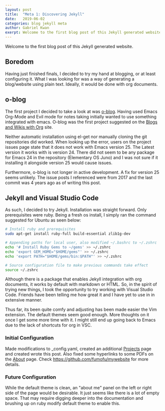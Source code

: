 ```yaml
---
layout: post
title:  "Meta 1: Discovering Jekyll"
date:   2019-06-02 
categories: blog jekyll meta 
author: Gabriel Kwan
exerpt: Welcome to the first blog post of this Jekyll generated website.
---
```


Welcome to the first blog post of this Jekyll generated website.

## Boredom

Having just finished finals,  I decided to try my hand at blogging, or at least configuring it. What I was looking for was a way of generating a blog/website using plain text. Ideally, it would be done with org documents.  

## o-blog

The first project I decided to take a look at was [o-blog](http://renard.github.io/o-blog/). Having used Emacs Org-Mode and Evil mode for notes taking initially wanted to use something integrated with emacs.  O-blog was the first project suggested on the [Blogs and Wikis with Org](https://orgmode.org/worg/org-blog-wiki.html) site.
  
Neither automatic installation using el-get nor manually cloning the git repositories did worked. When looking up the error, users on the project issues page state that it does not work with Emacs version 25. The Latest version it works with is version 24. There did not seem to be any package for Emacs 24 in the repository (Elementary OS Juno) and I was not sure if it installing it alongside version 25 would cause issues.

Furthermore, o-blog is not longer in active development. A fix for version 25 seems unlikely. The issue posts I referenced were from 2017 and the last commit was 4 years ago as of writing this post.

## Jekyll and Visual Studio Code

As such, I decided to try Jekyll. Installation was straight forward.
Only prerequisites were ruby. Being a fresh os install, I simply ran the command suggested for Ubuntu as seen below:

``` Bash
# Install ruby and prerequisites
sudo apt-get install ruby-full build-essential zlib1g-dev

# Appending paths for local user, also modified ~/.bashrc to ~/.zshrc
echo '# Install Ruby Gems to ~/gems' >> ~/.zshrc
echo 'export GEM_HOME="$HOME/gems"' >> ~/.zshrc
echo 'export PATH="$HOME/gems/bin:$PATH"' >> ~/.zshrc

# Source configuration file to make previous commands take effect
source ~/.zshrc
```

Although there is a package that enables Jekyll integration with org documents, it works by default with markdown or HTML. So, in the spirit of trying new things, I took the opportunity to try working with Visual Studio Code. Friends have been telling me how great it and I have yet to use in in extensive manner.

Thus far, its been quite comfy and adjusting has been made easier the Vim extension. The default themes seem good enough. More thoughts on it once I get some more time with it. I might still end up going back to Emacs due to the lack of shortcuts for org in VSC.

### Initial Configuration

Made modifications to _config.yaml, created an additional [Projects](/projects/index.html) page and created wrote this post. Also fixed some hyperlinks to some PDFs on the [About](/about/index.html) page.
Check <https://github.com/fumofu/mywebsite> for more details.

### Future Configuration

While the default theme is clean, an "about me" panel on the left or right side of the page would be desirable. It just seems like there is a lot of empty space. That may require digging deeper into the documentation and brushing up on ruby modify default theme to enable this.
